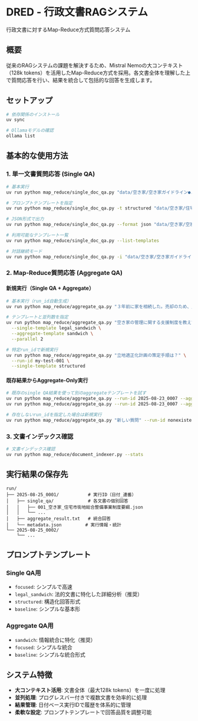# DRED - 行政文書RAGシステム

行政文書に対するMap-Reduce方式質問応答システム

## 概要

従来のRAGシステムの課題を解決するため、Mistral Nemoの大コンテキスト（128k tokens）を活用したMap-Reduce方式を採用。各文書全体を理解した上で質問応答を行い、結果を統合して包括的な回答を生成します。

## セットアップ

```bash
# 依存関係のインストール
uv sync

# Ollamaモデルの確認
ollama list
```

## 基本的な使用方法

### 1. 単一文書質問応答 (Single QA)

```bash
# 基本実行
uv run python map_reduce/single_doc_qa.py "data/空き家/空き家ガイドライン●.txt" "管理不全空家等の定義は何ですか？"

# プロンプトテンプレートを指定
uv run python map_reduce/single_doc_qa.py -t structured "data/空き家/住宅市街地総合整備事業制度要綱.txt" "支援制度はありますか？"

# JSON形式で出力
uv run python map_reduce/single_doc_qa.py --format json "data/空き家/空家等対策特別措置法.txt" "対象となる建物は？"

# 利用可能なテンプレート一覧
uv run python map_reduce/single_doc_qa.py --list-templates

# 対話継続モード
uv run python map_reduce/single_doc_qa.py -i "data/空き家/空き家ガイドライン●.txt" -t structured
```

### 2. Map-Reduce質問応答 (Aggregate QA)

#### 新規実行（Single QA + Aggregate）

```bash
# 基本実行（run_id自動生成）
uv run python map_reduce/aggregate_qa.py "３年前に家を相続した。売却のため、土地の上の建屋を取り壊したい。利用出来る支援金等は何かあるか？"

# テンプレートと並列数を指定
uv run python map_reduce/aggregate_qa.py "空き家の管理に関する支援制度を教えて" \
  --single-template legal_sandwich \
  --aggregate-template sandwich \
  --parallel 2

# 特定run_idで新規実行
uv run python map_reduce/aggregate_qa.py "立地適正化計画の策定手順は？" \
  --run-id my-test-001 \
  --single-template structured
```

#### 既存結果からAggregate-Only実行

```bash
# 既存のsingle QA結果を使って別のaggregateテンプレートを試す
uv run python map_reduce/aggregate_qa.py --run-id 2025-08-23_0007 --aggregate-template focused
uv run python map_reduce/aggregate_qa.py --run-id 2025-08-23_0007 --aggregate-template sandwich

# 存在しないrun_idを指定した場合は新規実行
uv run python map_reduce/aggregate_qa.py "新しい質問" --run-id nonexistent-id --single-template legal_sandwich
```

### 3. 文書インデックス確認

```bash
# 文書インデックス確認
uv run python map_reduce/document_indexer.py --stats
```

## 実行結果の保存先

```
run/
├── 2025-08-25_0001/           # 実行ID（日付_連番）
│   ├── single_qa/             # 各文書の個別回答
│   │   ├── 001_空き家_住宅市街地総合整備事業制度要綱.json
│   │   └── ...
│   ├── aggregate_result.txt   # 統合回答
│   └── metadata.json         # 実行情報・統計
└── 2025-08-25_0002/
    └── ...
```

## プロンプトテンプレート

### Single QA用
- `focused`: シンプルで高速
- `legal_sandwich`: 法的文書に特化した詳細分析（推奨）
- `structured`: 構造化回答形式  
- `baseline`: シンプルな基本形

### Aggregate QA用
- `sandwich`: 情報統合に特化（推奨）
- `focused`: シンプルな統合
- `baseline`: シンプルな統合形式

## システム特徴

- **大コンテキスト活用**: 文書全体（最大128k tokens）を一度に処理
- **並列処理**: プログレスバー付きで複数文書を効率的に処理
- **結果管理**: 日付ベース実行IDで履歴を体系的に管理
- **柔軟な設定**: プロンプトテンプレートで回答品質を調整可能
